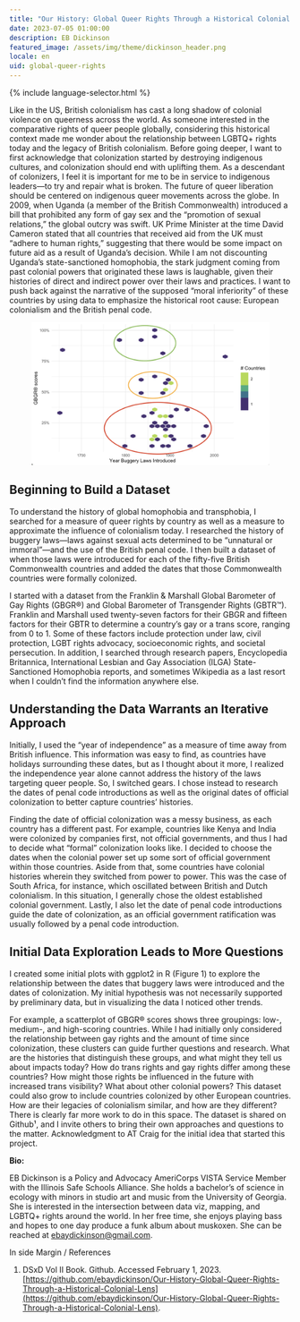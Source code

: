 ```yaml
---
title: "Our History: Global Queer Rights Through a Historical Colonial Lens"
date: 2023-07-05 01:00:00
description: EB Dickinson
featured_image: /assets/img/theme/dickinson_header.png
locale: en
uid: global-queer-rights
---
```


{% include language-selector.html %}

Like in the US, British colonialism has cast a long shadow of colonial violence on queerness across the world. As someone interested in the comparative rights of queer people globally, considering this historical context made me wonder about the relationship between LGBTQ+ rights today and the legacy of British colonialism.
Before going deeper, I want to first acknowledge that colonization started by destroying indigenous cultures, and colonization should end with uplifting them. As a descendant of colonizers, I feel it is important for me to be in service to indigenous leaders—to try and repair what is broken. The future of queer liberation should be centered on indigenous queer movements across the globe.
In 2009, when Uganda (a member of the British Commonwealth) introduced a bill that prohibited any form of gay sex and the “promotion of sexual relations,” the global outcry was swift. UK Prime Minister at the time David Cameron stated that all countries that received aid from the UK must “adhere to human rights,” suggesting that there would be some impact on future aid as a result of Uganda’s decision.
While I am not discounting Uganda’s state-sanctioned homophobia, the stark judgment coming from past colonial powers that originated these laws is laughable, given their histories of direct and indirect power over their laws and practices. I want to push back against the narrative of the supposed “moral inferiority” of these countries by using data to emphasize the historical root cause: European colonialism and the British penal code.

<center>
<figure>
	<img src="../assets/img/theme/dickinson_figure1.png" alt="A globe where the countries are colored in rainbow stripes. Around the globe are sketches of data visualizations like a bar graph and line chart. Rings, reminiscent of a fitness tracker, are partially completed are on their way to a 100% mark. ">
</figure>
</center>

## Beginning to Build a Dataset

To understand the history of global homophobia and transphobia, I searched for a measure of queer rights by country as well as a measure to approximate the influence of colonialism today.
I researched the history of buggery laws—laws against sexual acts determined to be “unnatural or immoral”—and the use of the British penal code. I then built a dataset of when those laws were introduced for each of the fifty-five British Commonwealth countries and added the dates that those Commonwealth countries were formally colonized.

I started with a dataset from the Franklin & Marshall Global Barometer of Gay Rights (GBGR®) and Global Barometer of Transgender Rights (GBTR™). Franklin and Marshall used twenty-seven factors for their GBGR and fifteen factors for their GBTR to determine a country’s gay or a trans score, ranging from 0 to 1. Some of these factors include protection under law, civil protection, LGBT rights advocacy, socioeconomic rights, and societal persecution. In addition, I searched through research papers, Encyclopedia Britannica, International Lesbian and Gay Association (ILGA) State-Sanctioned Homophobia reports, and sometimes Wikipedia as a last resort when I couldn’t find the information anywhere else.

## Understanding the Data Warrants an Iterative Approach

Initially, I used the “year of independence” as a measure of time away from British influence. This information was easy to find, as countries have holidays surrounding these dates, but as I thought about it more, I realized the independence year alone cannot address the history of the laws targeting queer people. So, I switched gears. I chose instead to research the dates of penal code introductions as well as the original dates of official colonization to better capture countries’ histories.

Finding the date of official colonization was a messy business, as each country has a different past. For example, countries like Kenya and India were colonized by companies first, not official governments, and thus I had to decide what “formal” colonization looks like. I decided to choose the dates when the colonial power set up some sort of official government within those countries. Aside from that, some countries have colonial histories wherein they switched from power to power. This was the case of South Africa, for instance, which oscillated between British and Dutch colonialism. In this situation, I generally chose the oldest established colonial government. Lastly, I also let the date of penal code introductions guide the date of colonization, as an official government ratification was usually followed by a penal code introduction.

## Initial Data Exploration Leads to More Questions

I created some initial plots with ggplot2 in R (Figure 1) to explore the relationship between the dates that buggery laws were introduced and the dates of colonization. My initial hypothesis was not necessarily supported by preliminary data, but in visualizing the data I noticed other trends.

For example, a scatterplot of GBGR® scores shows three groupings: low-, medium-, and high-scoring countries. While I had initially only considered the relationship between gay rights and the amount of time since colonization, these clusters can guide further questions and research. What are the histories that distinguish these groups, and what might they tell us about impacts today? How do trans rights and gay rights differ among these countries? How might those rights be influenced in the future with increased trans visibility? What about other colonial powers? This dataset could also grow to include countries colonized by other European countries. How are their legacies of colonialism similar, and how are they different? There is clearly far more work to do in this space. The dataset is shared on Github¹, and I invite others to bring their own approaches and questions to the matter. Acknowledgment to AT Craig for the initial idea that started this project.

**Bio:**

EB Dickinson is a Policy and Advocacy AmeriCorps VISTA Service Member with the Illinois Safe Schools Alliance. She holds a bachelor’s of science in ecology with minors in studio art and music from the University of Georgia. She is interested in the intersection between data viz, mapping, and LGBTQ+ rights around the world. In her free time, she enjoys playing bass and hopes to one day produce a funk album about muskoxen. She can be reached at ebaydickinson@gmail.com.

In side Margin / References

1. DSxD Vol II Book. Github. Accessed February 1, 2023. [https://github.com/ebaydickinson/Our-History-Global-Queer-Rights-Through-a-Historical-Colonial-Lens](https://github.com/ebaydickinson/Our-History-Global-Queer-Rights-Through-a-Historical-Colonial-Lens).
